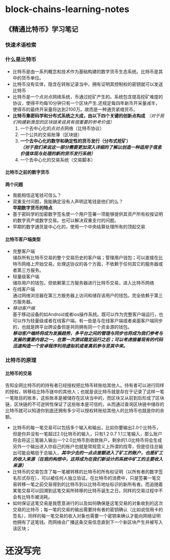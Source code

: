 
# block-chains-learning-notes
## 《精通比特币》学习笔记
### 快速术语检索


### 什么是比特币
- 比特币是由一系列概念和技术作为基础构建的数字货币生态系统。比特币是其中的货币单位。
- 比特币没有实体，隐含在转账记录当中，拥有证明其控制权的密钥就可以发送比特币
- 比特币是一个点对点网络系统，币通过挖矿产生的。系统包含提高挖矿难度的协议，使得平均每10分钟只有一个区块产生.还规定每四年新币开采量减半，使得币的最终开采量将达到2100万。故而是一种通货紧缩货币。
- **比特币集密码学和分布式系统之大成，由以下四个关键的创新点构成** *（对于我们构建新类型的区块链来说具有很重要的参考价值）*
  1. 一个去中心化的点对点网络（比特币协议）
  2. 一个公共的交易账簿（区块链）
  3. **一个去中心化的数学和确定性的货币发行（分布式挖矿）**  
    ***（对于我们来说这一部分需要更加深入详细的了解以创造一种适用于信息价值体现与处理的新的货币发行系统）***  
  4. 一个去中心化的交易系统（交易脚本）

#### 比特币之前的数字货币
**两个问题**
- 我能相信这笔钱可信么？
- 双重支付问题，我能确定没有人声明这笔钱是他们的么？  
**早期数字货币的特点**
- 基于密码学的加密数字签名使一个用户签署一项能够提供其资产所有权按证明的数字资产或数字交易。也可以解决双重支付的问题。
- 早期的数字通货是中心化的，使用一个中央结算处理所有的顶起交易  
#### 比特币客户端类型
- 完整客户端  
  储存所有比特币交易的整个交易历史的客户端；管理用户钱包；可以直接在比特币网络上开始交易。处理这协议的各个方面，不依赖于任何其它的服务器或者第三方服务。
- 轻量级客户端  
  储存用户的钱包，但依赖第三方服务器进行比特币交易，进入比特币网络
- 在线客户端  
  通过网络浏览器在第三方服务器上访问和储存该用户的钱包。完全依赖于第三方服务器。  
- *移动客户端*  
  基于移动设备的如Android或者ios操作系统。既可以作为完整客户端运行，也可以作为轻量级或者在线客户端。有一些是与在线客户端或者桌面客户端同步的，也就是跨平台跨设备但是共同拥有同一个资金源的钱包。  
  ***移动客户端终将成为发展趋势，多平台之间的管理与同步也将成为我们参考与发展的重要内容之一，在第一次测试稳定运行之后；可以考虑接着现有的代码迅速构造一个安卓程序利用虚拟机或者真机参与至其中来。***

### 比特币的原理  
#### 比特币的交易
告知全网比特币的的持有者已经授权把比特币转账给其他人。持有者可以进行同样的授权，转移给比特币链中的其他人；也就是说比特币就是存在于记录了这样一笔一笔账目的账本，这些账本是被储存在区块当中的，而区块又从前到后形成了区块链，区块链的不可逆转性保证了这些账本是可信的，从而通过查询区块链中储存的比特币就可以知道你到底还拥有多少可以授权转账给其他人的比特币也就是你的余额。  
- 比特币的每一笔交易可以包括多个输入和输出，比如你要输出2.0个比特币，但是你并没有一笔超过2.0比特币的输入，只有1.2 0.7 1.1三笔输入，那么账户将会将这三笔输入输出一个2.0比特币到收款账户，剩余的1.0比特币将会生成另外一个输出进入你自己的账户也就是常规意义上所谓的找零，但是往往总输出可能会略低于总输入，***其中少去的一点点差额进入了矿工的账户，也是矿工的收入来源（在我的构想中，这将成为在我们新设计的系统中矿工的主要收入来源）***
- 比特币的交易包含了每一笔被转移的比特币的所有权证明（以所有者的数字签名形式存在），可以被任何人独立验证。在比特币的消费中，只是签署一笔交易转移一笔之前交易得到的比特币到以比特币地址标识的新所有者。而追随着某笔交易可以回溯到这笔交易所转移的比特币诞生之日。同样的交易过程中不会有比特币被消耗。
- 如何保证这笔交易是我愿意进行的以及如何确保是这笔交易的对象收到的这次交易的比特币；每一笔的交易的输出需要持有者的密钥确认（比如说信用卡的签名），同样的每一笔交易的收入对象也需要一个密钥来确认才能向网络证明他拥有了这笔钱。而网络会广播这条交易信息直到下一个新区块产生并被写入该区块；  
# 还没写完
